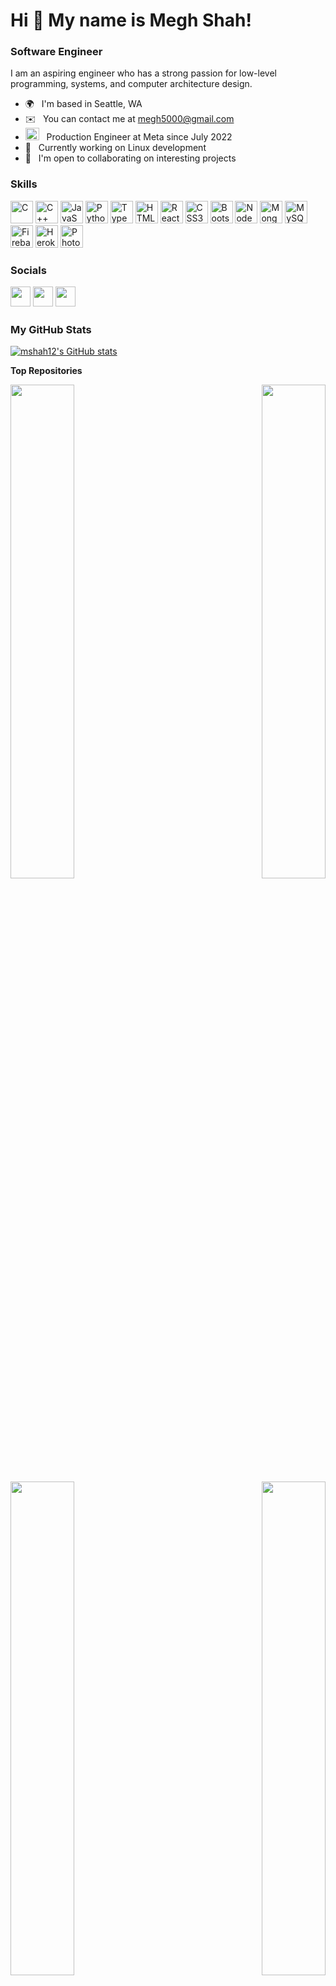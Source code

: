 Hi 👋 My name is Megh Shah!
==========================

### Software Engineer

I am an aspiring engineer who has a strong passion for low-level programming, systems, and computer architecture design.  
* 🌍 &nbsp; I'm based in Seattle, WA 
* ✉️ &nbsp; You can contact me at [megh5000@gmail.com](mailto:megh5000@gmail.com)
* <img src="https://img.icons8.com/fluency/344/meta.png" width="22px" height="20px" /> &nbsp; Production Engineer at Meta since July 2022
* 🚀 &nbsp; Currently working on Linux development 
* 🤝 &nbsp; I'm open to collaborating on interesting projects  

### Skills

<p align="left"> <a href="https://docs.microsoft.com/en-us/cpp/?view=msvc-170" target="_blank" rel="noreferrer"><img src="https://raw.githubusercontent.com/danielcranney/readme-generator/main/public/icons/skills/c-colored.svg" width="36" height="36" alt="C" /></a> <a href="https://docs.microsoft.com/en-us/cpp/?view=msvc-170" target="_blank" rel="noreferrer"><img src="https://raw.githubusercontent.com/danielcranney/readme-generator/main/public/icons/skills/cplusplus-colored.svg" width="36" height="36" alt="C++" /></a> <a href="https://developer.mozilla.org/en-US/docs/Web/JavaScript" target="_blank" rel="noreferrer"><img src="https://raw.githubusercontent.com/danielcranney/readme-generator/main/public/icons/skills/javascript-colored.svg" width="36" height="36" alt="JavaScript" /></a> <a href="https://www.python.org/" target="_blank" rel="noreferrer"><img src="https://raw.githubusercontent.com/danielcranney/readme-generator/main/public/icons/skills/python-colored.svg" width="36" height="36" alt="Python" /></a> <a href="https://www.typescriptlang.org/" target="_blank" rel="noreferrer"><img src="https://raw.githubusercontent.com/danielcranney/readme-generator/main/public/icons/skills/typescript-colored.svg" width="36" height="36" alt="TypeScript" /></a> <a href="https://developer.mozilla.org/en-US/docs/Glossary/HTML5" target="_blank" rel="noreferrer"><img src="https://raw.githubusercontent.com/danielcranney/readme-generator/main/public/icons/skills/html5-colored.svg" width="36" height="36" alt="HTML5" /></a> <a href="https://reactjs.org/" target="_blank" rel="noreferrer"><img src="https://raw.githubusercontent.com/danielcranney/readme-generator/main/public/icons/skills/react-colored.svg" width="36" height="36" alt="React" /></a> <a href="https://www.w3.org/TR/CSS/#css" target="_blank" rel="noreferrer"><img src="https://raw.githubusercontent.com/danielcranney/readme-generator/main/public/icons/skills/css3-colored.svg" width="36" height="36" alt="CSS3" /></a> <a href="https://getbootstrap.com/" target="_blank" rel="noreferrer"><img src="https://raw.githubusercontent.com/danielcranney/readme-generator/main/public/icons/skills/bootstrap-colored.svg" width="36" height="36" alt="Bootstrap" /></a> <a href="https://nodejs.org/en/" target="_blank" rel="noreferrer"><img src="https://raw.githubusercontent.com/danielcranney/readme-generator/main/public/icons/skills/nodejs-colored.svg" width="36" height="36" alt="NodeJS" /></a> <a href="https://www.mongodb.com/" target="_blank" rel="noreferrer"><img src="https://raw.githubusercontent.com/danielcranney/readme-generator/main/public/icons/skills/mongodb-colored.svg" width="36" height="36" alt="MongoDB" /></a> <a href="https://www.mysql.com/" target="_blank" rel="noreferrer"><img src="https://raw.githubusercontent.com/danielcranney/readme-generator/main/public/icons/skills/mysql-colored.svg" width="36" height="36" alt="MySQL" /></a> <a href="https://firebase.google.com/" target="_blank" rel="noreferrer"><img src="https://raw.githubusercontent.com/danielcranney/readme-generator/main/public/icons/skills/firebase-colored.svg" width="36" height="36" alt="Firebase" /></a> <a href="https://www.heroku.com/" target="_blank" rel="noreferrer"><img src="https://raw.githubusercontent.com/danielcranney/readme-generator/main/public/icons/skills/heroku-colored.svg" width="36" height="36" alt="Heroku" /></a> <a href="https://www.adobe.com/uk/products/photoshop.html" target="_blank" rel="noreferrer"><img src="https://raw.githubusercontent.com/danielcranney/readme-generator/main/public/icons/skills/photoshop-colored.svg" width="36" height="36" alt="Photoshop" /></a> </p> 

 ### Socials  <p align="left"> <a href="https://www.facebook.com/mshah500" target="_blank" rel="noreferrer"><img src="https://raw.githubusercontent.com/danielcranney/readme-generator/main/public/icons/socials/facebook.svg" width="32" height="32" /></a> <a href="https://www.github.com/mshah12" target="_blank" rel="noreferrer"><img src="https://www.svgrepo.com/show/217753/github.svg" width="32" height="32" /></a> <a href="https://www.linkedin.com/in/meghshah201/" target="_blank" rel="noreferrer"><img src="https://raw.githubusercontent.com/danielcranney/readme-generator/main/public/icons/socials/linkedin.svg" width="32" height="32" /></a></p>

### My GitHub Stats

<a href="http://www.github.com/mshah12"><img src="https://github-readme-stats.vercel.app/api?username=mshah12&show_icons=true&hide=&count_private=true&title_color=0891b2&text_color=ffffff&icon_color=0891b2&bg_color=000817&hide_border=true&show_icons=true" alt="mshah12's GitHub stats" /></a>

<b>Top Repositories</b>

<div width="100%" align="center"><a href="https://github.com/mshah12/RISCVProcessor" align="left"><img align="left" width="45%" src="https://github-readme-stats.vercel.app/api/pin/?username=mshah12&repo=RISCVProcessor&title_color=0891b2&text_color=ffffff&icon_color=0891b2&bg_color=000817&hide_border=true&locale=en" /></a><a href="https://github.com/mshah12/GraphicsProcessingUnit" align="right"><img align="right" width="45%" src="https://github-readme-stats.vercel.app/api/pin/?username=mshah12&repo=GraphicsProcessingUnit&title_color=0891b2&text_color=ffffff&icon_color=0891b2&bg_color=000817&hide_border=true&locale=en" /></a></div><br /><br />

<br /><br /><br /><br /><br />

<div width="100%" align="center"><a href="https://github.com/mshah12/LinuxOperatingSystem" align="left"><img align="left" width="45%" src="https://github-readme-stats.vercel.app/api/pin/?username=mshah12&repo=LinuxOperatingSystem&title_color=0891b2&text_color=ffffff&icon_color=0891b2&bg_color=000817&hide_border=true&locale=en" /></a><a href="https://github.com/mshah12/IlliniStudy" align="right"><img align="right" width="45%" src="https://github-readme-stats.vercel.app/api/pin/?username=mshah12&repo=IlliniStudy&title_color=0891b2&text_color=ffffff&icon_color=0891b2&bg_color=000817&hide_border=true&locale=en" /></a></div>

